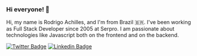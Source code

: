 ### Hi everyone! 👋

Hi, my name is Rodrigo Achilles, and I'm from Brazil 🇧🇷. I've been working as Full Stack Developer since 2005 at Serpro. I am passionate about technologies like Javascript both on the frontend and on the backend.

[![Twitter Badge](https://img.shields.io/badge/-Twitter-1ca0f1?style=flat-square&labelColor=1ca0f1&logo=twitter&logoColor=white&link=https://twitter.com/rodrigoachilles)](https://twitter.com/rodrigoachilles)
[![Linkedin Badge](https://img.shields.io/badge/-LinkedIn-blue?style=flat-square&logo=Linkedin&logoColor=white&link=https://www.linkedin.com/in/rodrigo-achilles)](https://www.linkedin.com/in/rodrigo-achilles)

<!--
**rodrigoachilles/rodrigoachilles** is a ✨ _special_ ✨ repository because its `README.md` (this file) appears on your GitHub profile.

Here are some ideas to get you started:

- 🔭 I’m currently working on ...
- 🌱 I’m currently learning ...
- 👯 I’m looking to collaborate on ...
- 🤔 I’m looking for help with ...
- 💬 Ask me about ...
- 📫 How to reach me: ...
- 😄 Pronouns: ...
- ⚡ Fun fact: ...
-->
